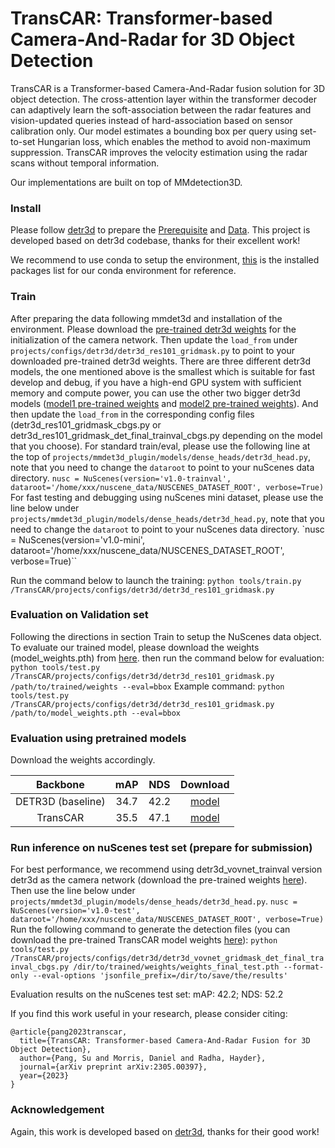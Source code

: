 # TransCAR: Transformer-based Camera-And-Radar for 3D Object Detection

TransCAR is a Transformer-based Camera-And-Radar fusion solution for 3D object detection. The cross-attention layer within the transformer decoder can adaptively learn the soft-association between the radar features and vision-updated queries instead of hard-association based on sensor calibration only. Our model estimates a bounding box per query using set-to-set Hungarian loss, which enables the method to avoid non-maximum suppression. TransCAR improves the velocity estimation using the radar scans without temporal information.

Our implementations are built on top of MMdetection3D.  

### Install
Please follow [detr3d](https://github.com/WangYueFt/detr3d) to prepare the [Prerequisite](https://github.com/WangYueFt/detr3d#prerequisite) and [Data](https://github.com/WangYueFt/detr3d#data). This project is developed based on detr3d codebase, thanks for their excellent work!

We recommend to use conda to setup the environment, [this](https://docs.google.com/document/d/14O8JgboRjUl1ihMmHYy6GogOyxQhXAg82z9yxP-hcK0/edit?usp=sharing) is the installed packages list for our conda environment for reference.

### Train
After preparing the data following mmdet3d and installation of the environment. Please download the [pre-trained detr3d weights](https://drive.google.com/file/d/1RpGIwQSHobcUO56Q0d7VToWG0kQVg0Pr/view?usp=sharing) for the initialization of the camera network. Then update the `load_from` under `projects/configs/detr3d/detr3d_res101_gridmask.py` to point to your downloaded pre-trained detr3d weights. There are three different detr3d models, the one mentioned above is the smallest which is suitable for fast develop and debug, if you have a high-end GPU system with sufficient memory and compute power, you can use the other two bigger detr3d models ([model1 pre-trained weights](https://drive.google.com/file/d/1D4h4YO_M_gdp6xPll4Vo9Aa5K8yaWa1E/view?usp=drive_link) and [model2 pre-trained weights](https://drive.google.com/file/d/1dYWuq26NxMY4mobNLjo3vX9K45AnkSLe/view?usp=drive_link)). And then update the `load_from` in the corresponding config files (detr3d_res101_gridmask_cbgs.py or detr3d_res101_gridmask_det_final_trainval_cbgs.py depending on the model that you choose).
For standard train/eval, please use the following line at the top of `projects/mmdet3d_plugin/models/dense_heads/detr3d_head.py`, note that you need to change the `dataroot` to point to your nuScenes data directory.
`nusc = NuScenes(version='v1.0-trainval', dataroot='/home/xxx/nuscene_data/NUSCENES_DATASET_ROOT', verbose=True)`
For fast testing and debugging using nuScenes mini dataset, please use the line below under `projects/mmdet3d_plugin/models/dense_heads/detr3d_head.py`, note that you need to change the `dataroot` to point to your nuScenes data directory.
`nusc = NuScenes(version='v1.0-mini', dataroot='/home/xxx/nuscene_data/NUSCENES_DATASET_ROOT', verbose=True)``

Run the command below to launch the training:
`python tools/train.py /TransCAR/projects/configs/detr3d/detr3d_res101_gridmask.py`

### Evaluation on Validation set
Following the directions in section Train to setup the NuScenes data object.
To evaluate our trained model, please download the weights (model_weights.pth) from [here](https://drive.google.com/file/d/1B5Mi_4pSzHZU-JywRtX9YVD01SvB-CqB/view?usp=sharing).
then run the command below for evaluation:
`python tools/test.py /TransCAR/projects/configs/detr3d/detr3d_res101_gridmask.py /path/to/trained/weights --eval=bbox`
Example command:
`python tools/test.py /TransCAR/projects/configs/detr3d/detr3d_res101_gridmask.py /path/to/model_weights.pth --eval=bbox`

### Evaluation using pretrained models
Download the weights accordingly.  

|  Backbone   | mAP | NDS | Download |
| :---------: | :----: |:----: | :------: |
|DETR3D (baseline)|34.7|42.2|[model](https://drive.google.com/file/d/1RpGIwQSHobcUO56Q0d7VToWG0kQVg0Pr/view?usp=sharing)|
|TransCAR|35.5|47.1|[model](https://drive.google.com/file/d/1B5Mi_4pSzHZU-JywRtX9YVD01SvB-CqB/view?usp=sharing)|


### Run inference on nuScenes test set (prepare for submission)
For best performance, we recommend using detr3d_vovnet_trainval version detr3d as the camera network (download the pre-trained weights [here](https://drive.google.com/file/d/1dYWuq26NxMY4mobNLjo3vX9K45AnkSLe/view?usp=sharing)). Then use the line below under `projects/mmdet3d_plugin/models/dense_heads/detr3d_head.py`.
`nusc = NuScenes(version='v1.0-test', dataroot='/home/xxx/nuscene_data/NUSCENES_DATASET_ROOT', verbose=True)`
Run the following command to generate the detection files (you can download the pre-trained TransCAR model weights [here](https://drive.google.com/file/d/1hAP6ddGoZAJdt7p3UXv8m_ihqxdRmr8b/view?usp=drive_link)):
`python tools/test.py /TransCAR/projects/configs/detr3d/detr3d_vovnet_gridmask_det_final_trainval_cbgs.py /dir/to/trained/weights/weights_final_test.pth --format-only --eval-options 'jsonfile_prefix=/dir/to/save/the/results'`

Evaluation results on the nuScenes test set: mAP: 42.2; NDS: 52.2

If you find this work useful in your research, please consider citing:

```
@article{pang2023transcar,
  title={TransCAR: Transformer-based Camera-And-Radar Fusion for 3D Object Detection},
  author={Pang, Su and Morris, Daniel and Radha, Hayder},
  journal={arXiv preprint arXiv:2305.00397},
  year={2023}
}
```

### Acknowledgement
Again, this work is developed based on [detr3d](https://github.com/WangYueFt/detr3d), thanks for their good work!
